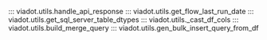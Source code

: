 

::: viadot.utils.handle_api_response
::: viadot.utils.get_flow_last_run_date
::: viadot.utils.get_sql_server_table_dtypes
::: viadot.utils._cast_df_cols
::: viadot.utils.build_merge_query
::: viadot.utils.gen_bulk_insert_query_from_df